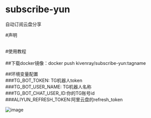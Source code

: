 # subscribe-yun
自动订阅云盘分享

#声明<br><br>


#使用教程<br><br>
##下载docker镜像：docker push kivenray/subscribe-yun:tagname<br>

##环境变量配置<br>
###TG_BOT_TOKEN: TG机器人token<br>
###TG_BOT_USER_NAME: TG机器人名称<br>
###TG_BOT_CHAT_USER_ID:你的TG账号id<br>
###ALIYUN_REFRESH_TOKEN:阿里云盘的refresh_token<br>

![image](https://github.com/KivenRay/subscribe-yun/assets/24477423/7c5041e2-f4d9-461d-b02c-c90556d255dc)
